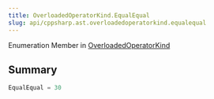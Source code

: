 ```yaml
---
title: OverloadedOperatorKind.EqualEqual
slug: api/cppsharp.ast.overloadedoperatorkind.equalequal
---
```

Enumeration Member in [OverloadedOperatorKind](/api/cppsharp/ast/overloadedoperatorkind)

## Summary



```csharp
EqualEqual = 30
```


